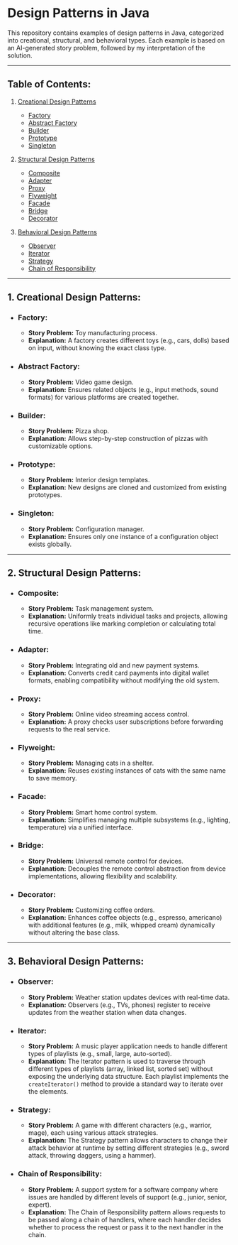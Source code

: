 # Design Patterns in Java

This repository contains examples of design patterns in Java, categorized into creational, structural, and behavioral
types. Each example is based on an AI-generated story problem, followed by my interpretation of the solution.

---

## Table of Contents:

1. [Creational Design Patterns](#1-creational-design-patterns)
    - [Factory](#factory)
    - [Abstract Factory](#abstract-factory)
    - [Builder](#builder)
    - [Prototype](#prototype)
    - [Singleton](#singleton)

2. [Structural Design Patterns](#2-structural-design-patterns)
    - [Composite](#composite)
    - [Adapter](#adapter)
    - [Proxy](#proxy)
    - [Flyweight](#flyweight)
    - [Facade](#facade)
    - [Bridge](#bridge)
    - [Decorator](#decorator)

3. [Behavioral Design Patterns](#3-behavioral-design-patterns)
    - [Observer](#observer)
    - [Iterator](#iterator)
    - [Strategy](#strategy)
    - [Chain of Responsibility](#chain-of-responsibility)

---

## 1. Creational Design Patterns:

- ### **Factory:**
    - **Story Problem:** Toy manufacturing process.
    - **Explanation:** A factory creates different toys (e.g., cars, dolls) based on input, without knowing the exact
      class type.

- ### **Abstract Factory:**
    - **Story Problem:** Video game design.
    - **Explanation:** Ensures related objects (e.g., input methods, sound formats) for various platforms are created
      together.

- ### **Builder:**
    - **Story Problem:** Pizza shop.
    - **Explanation:** Allows step-by-step construction of pizzas with customizable options.

- ### **Prototype:**
    - **Story Problem:** Interior design templates.
    - **Explanation:** New designs are cloned and customized from existing prototypes.

- ### **Singleton:**
    - **Story Problem:** Configuration manager.
    - **Explanation:** Ensures only one instance of a configuration object exists globally.

---

## 2. Structural Design Patterns:

- ### **Composite:**
    - **Story Problem:** Task management system.
    - **Explanation:** Uniformly treats individual tasks and projects, allowing recursive operations like marking
      completion or calculating total time.

- ### **Adapter:**
    - **Story Problem:** Integrating old and new payment systems.
    - **Explanation:** Converts credit card payments into digital wallet formats, enabling compatibility without
      modifying the old system.

- ### **Proxy:**
    - **Story Problem:** Online video streaming access control.
    - **Explanation:** A proxy checks user subscriptions before forwarding requests to the real service.

- ### **Flyweight:**
    - **Story Problem:** Managing cats in a shelter.
    - **Explanation:** Reuses existing instances of cats with the same name to save memory.

- ### **Facade:**
    - **Story Problem:** Smart home control system.
    - **Explanation:** Simplifies managing multiple subsystems (e.g., lighting, temperature) via a unified interface.

- ### **Bridge:**
    - **Story Problem:** Universal remote control for devices.
    - **Explanation:** Decouples the remote control abstraction from device implementations, allowing flexibility and
      scalability.

- ### **Decorator:**
    - **Story Problem:** Customizing coffee orders.
    - **Explanation:** Enhances coffee objects (e.g., espresso, americano) with additional features (e.g., milk, whipped
      cream) dynamically without altering the base class.

---

## 3. Behavioral Design Patterns:

- ### **Observer:**
    - **Story Problem:** Weather station updates devices with real-time data.
    - **Explanation:** Observers (e.g., TVs, phones) register to receive updates from the weather station when data
      changes.

- ### **Iterator:**
    - **Story Problem:** A music player application needs to handle different types of playlists (e.g., small, large,
      auto-sorted).
    - **Explanation:** The Iterator pattern is used to traverse through different types of playlists (array, linked
      list, sorted set) without exposing the underlying data structure. Each playlist implements the `createIterator()`
      method to provide a standard way to iterate over the elements.

- ### **Strategy:**
    - **Story Problem:** A game with different characters (e.g., warrior, mage), each using various attack strategies.
    - **Explanation:** The Strategy pattern allows characters to change their attack behavior at runtime by setting
      different strategies (e.g., sword attack, throwing daggers, using a hammer).

- ### **Chain of Responsibility:**
    - **Story Problem:** A support system for a software company where issues are handled by different levels of
      support (e.g., junior, senior, expert).
    - **Explanation:** The Chain of Responsibility pattern allows requests to be passed along a chain of handlers, where
      each handler decides whether to process the request or pass it to the next handler in the chain.

